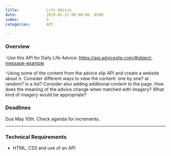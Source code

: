 ```yaml
---
title:            Life Advice
date:             2019-01-21 00:00:00 -0500
index:            5
categories:       API

---
```


### Overview

-Use this API for Daily Life Advice: https://api.adviceslip.com/#object-message-example

-Using some of the content from the advice slip API and create a website about it. Consider different ways to view the content: one by one? at random? in a list? Consider also adding additional content to the page. How does the meaning of the advice change when matched with imagery? What kind of imagery would be appropriate?

### Deadlines

Due May 10th. Check agenda for increments.

---

### Technical Requirements

- HTML, CSS and use of an API
